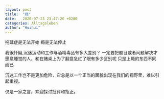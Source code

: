 ```yaml
---
layout: post
title:  "瘾"
date:   2020-07-23 23:47:20 +0200
categories: Alltagsleben
author: "Huihui"
---
```

 拖延症是无法开始
 瘾是无法停止

 我很怀疑,沉迷运动和工作与酒精毒品有多大差别？
 一定要把题目或者问题解决才愿意睡觉的人，和在赌桌上为了翻盘急红了眼有多少区别呢
 只是上瘾的东西不同而已

 沉迷工作岂不是更加危险，它总是以一个正当的面貌出现在我们的视野里，难以引起重视。

 仅是一家之言，欢迎探讨批评和指正。

 